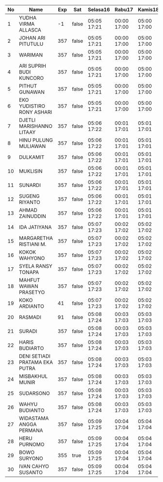| No | Name | Exp | Sat | Selasa16 | Rabu17 | Kamis18 | Jumat19 |
|-----|-----|-----|-----|-----|-----|-----|-----|
| 1 | YUDHA VIRMA ALLASCA | -1 | false | 05:05 17:21 | 00:00 17:00 | 05:00 17:00 | 05:18 - |
| 2 | JOHAN ARI PITUTULU | 357 | false | 05:05 17:21 | 00:00 17:00 | 05:00 17:00 | 05:18 - |
| 3 | WARIMAN | 357 | false | 05:05 17:21 | 00:00 17:00 | 05:00 17:00 | 05:18 - |
| 4 | ARI SUPRIH BUDI KUNCORO | 357 | false | 05:05 17:21 | 00:00 17:00 | 05:00 17:00 | 05:18 - |
| 5 | PITHUT GUNAWAN | 357 | false | 05:05 17:21 | 00:00 17:00 | 05:00 17:00 | 05:18 - |
| 6 | EKO YUDISTIRO RONY ASHARI | 357 | false | 05:05 17:21 | 00:00 17:00 | 05:00 17:00 | 05:18 - |
| 7 | DJETLI MARISHANNO LITAAY | 357 | false | 05:06 17:22 | 00:01 17:01 | 05:01 17:01 | 05:19 - |
| 8 | HINU PULUNG MULIAWAN | 357 | false | 05:06 17:22 | 00:01 17:01 | 05:01 17:01 | 05:19 - |
| 9 | DULKAMIT | 357 | false | 05:06 17:22 | 00:01 17:01 | 05:01 17:01 | 05:19 - |
| 10 | MUKLISIN | 357 | false | 05:06 17:22 | 00:01 17:01 | 05:01 17:01 | 05:19 - |
| 11 | SUNARDI | 357 | false | 05:06 17:22 | 00:01 17:01 | 05:01 17:01 | 05:19 - |
| 12 | SUGENG RIYANTO | 357 | false | 05:06 17:22 | 00:01 17:01 | 05:01 17:01 | 05:19 - |
| 13 | AHMAD ZAINUDDIN | 357 | false | 05:06 17:22 | 00:01 17:01 | 05:01 17:01 | 05:20 - |
| 14 | IDA JATIYANA | 357 | false | 05:07 17:23 | 00:02 17:02 | 05:02 17:02 | 05:20 - |
| 15 | MARGARETHA RISTIANI M. | 357 | false | 05:07 17:23 | 00:02 17:02 | 05:02 17:02 | 05:20 - |
| 16 | KOKOK WAHYONO | 357 | false | 05:07 17:23 | 00:02 17:02 | 05:02 17:02 | 05:20 - |
| 17 | SYELA RANSY TONAPA | 357 | false | 05:07 17:23 | 00:02 17:02 | 05:02 17:02 | 05:20 - |
| 18 | MAHFUT WAWAN PRASETYO | 357 | false | 05:07 17:23 | 00:02 17:02 | 05:02 17:02 | 05:20 - |
| 19 | KOKO ARDIANTO | 41 | false | 05:07 17:23 | 00:02 17:02 | 05:02 17:02 | 05:20 - |
| 20 | RASMADI | 91 | false | 05:08 17:24 | 00:03 17:03 | 05:03 17:03 | 05:21 - |
| 21 | SURADI | 357 | false | 05:08 17:24 | 00:03 17:03 | 05:03 17:03 | 05:21 - |
| 22 | HARIS BUDIARTO | 357 | false | 05:08 17:24 | 00:03 17:03 | 05:03 17:03 | 05:21 - |
| 23 | DENI SETIADI PRATAMA EKA PUTRA | 357 | false | 05:08 17:24 | 00:03 17:03 | 05:03 17:03 | 05:21 - |
| 24 | MISBAKHUL MUNIR | 357 | false | 05:08 17:24 | 00:03 17:03 | 05:03 17:03 | 05:21 - |
| 25 | SUDARSONO | 357 | false | 05:08 17:24 | 00:03 17:03 | 05:03 17:03 | 05:21 - |
| 26 | WAHYU BUDIANTO | 357 | false | 05:08 17:24 | 00:03 17:03 | 05:03 17:03 | 05:21 - |
| 27 | WIDASTAMA ANGGA PERMANA | 357 | false | 05:09 17:25 | 00:04 17:04 | 05:04 17:04 | 05:22 - |
| 28 | HERU PURNOMO | 357 | false | 05:09 17:25 | 00:04 17:04 | 05:04 17:04 | 05:22 - |
| 29 | BOWO SURYONO | 355 | true | 05:09 17:25 | 00:04 17:04 | 05:04 17:04 | 05:22 - |
| 30 | IVAN CAHYO SUSANTO | 357 | false | 05:09 17:25 | 00:04 17:04 | 05:04 17:04 | 05:22 - |
